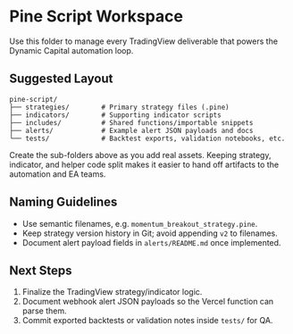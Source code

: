 # Pine Script Workspace

Use this folder to manage every TradingView deliverable that powers the Dynamic
Capital automation loop.

## Suggested Layout

```
pine-script/
├── strategies/        # Primary strategy files (.pine)
├── indicators/        # Supporting indicator scripts
├── includes/          # Shared functions/importable snippets
├── alerts/            # Example alert JSON payloads and docs
└── tests/             # Backtest exports, validation notebooks, etc.
```

Create the sub-folders above as you add real assets. Keeping strategy,
indicator, and helper code split makes it easier to hand off artifacts to the
automation and EA teams.

## Naming Guidelines

- Use semantic filenames, e.g. `momentum_breakout_strategy.pine`.
- Keep strategy version history in Git; avoid appending `v2` to filenames.
- Document alert payload fields in `alerts/README.md` once implemented.

## Next Steps

1. Finalize the TradingView strategy/indicator logic.
2. Document webhook alert JSON payloads so the Vercel function can parse them.
3. Commit exported backtests or validation notes inside `tests/` for QA.
